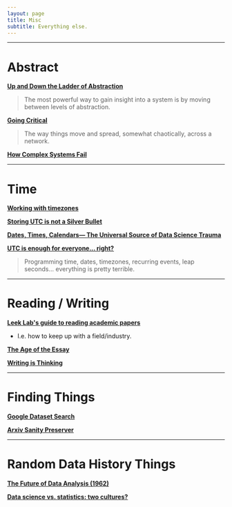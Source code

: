 ```yaml
---
layout: page
title: Misc
subtitle: Everything else.
---
```


---

# Abstract

[**Up and Down the Ladder of Abstraction**](http://worrydream.com/#!2/LadderOfAbstraction)

> The most powerful way to gain insight into a system is by moving between levels of abstraction.

[**Going Critical**](https://meltingasphalt.com/interactive/going-critical/)

> The way things move and spread, somewhat chaotically, across a network.

[**How Complex Systems Fail**](https://www.adaptivecapacitylabs.com/HowComplexSystemsFail.pdf)

---

# Time

[**Working with timezones**](https://davecturner.github.io/2018/08/12/working-with-timezones.html)

[**Storing UTC is not a Silver Bullet**](https://codeblog.jonskeet.uk/2019/03/27/storing-utc-is-not-a-silver-bullet/)

[**Dates, Times, Calendars— The Universal Source of Data Science Trauma**](https://towardsdatascience.com/dates-times-calendars-the-universal-source-of-data-science-trauma-92a887fdedd1)

[**UTC is enough for everyone... right?**](https://zachholman.com/talk/utc-is-enough-for-everyone-right)

> Programming time, dates, timezones, recurring events, leap seconds... everything is pretty terrible.

---

# Reading / Writing

[**Leek Lab's guide to reading academic papers**](https://github.com/jtleek/readingpapers)

- I.e. how to keep up with a field/industry.

[**The Age of the Essay**](http://paulgraham.com/essay.html?ck_subscriber_id=489909620)

[**Writing is Thinking**](https://medium.learningbyshipping.com/writing-is-thinking-an-annotated-twitter-thread-2a75fe07fade)

---

# Finding Things

[**Google Dataset Search**](https://toolbox.google.com/datasetsearch)

[**Arxiv Sanity Preserver**](http://arxiv-sanity.com)

---

# Random Data History Things

[**The Future of Data Analysis (1962)**](https://projecteuclid.org/euclid.aoms/1177704711)

[**Data science vs. statistics: two cultures?**](https://rd.springer.com/article/10.1007/s42081-018-0009-3)
